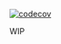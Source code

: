 [![codecov](https://codecov.io/gh/DanielNoord/pylint-action/branch/main/graph/badge.svg?token=9LT1QJFK7M)](https://codecov.io/gh/DanielNoord/pylint-action)

WIP
